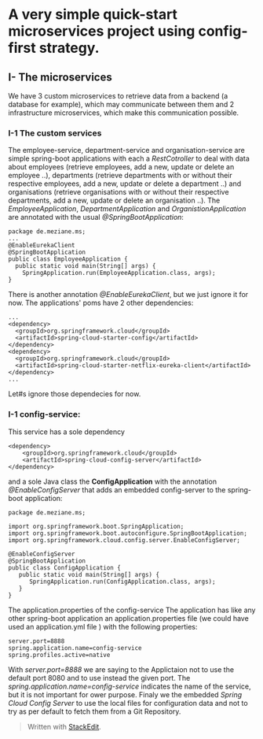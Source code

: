 
# A very simple quick-start microservices project using config-first strategy.

## I- The microservices
We have 3 custom microservices to retrieve data from a backend (a database for example), which may communicate between them and 2 infrastructure microservices, which make this communication possible. 
### I-1 The custom services
The employee-service, department-service and organisation-service are simple spring-boot applications with each a *RestCotroller* to deal with data about employees (retrieve employees, add a new, update or delete an employee ..), departments (retrieve departments with or without their respective employees, add a new, update or delete a department ..) and organisations (retrieve organisations with or without their respective departments, add a new, update or delete an organisation ..). 
The *EmployeeApplication*, *DepartmentApplication* and *OrganistionApplication* are annotated with the usual *@SpringBootApplication*: 
```
package de.meziane.ms;
...
@EnableEurekaClient
@SpringBootApplication
public class EmployeeApplication {
  public static void main(String[] args) {
    SpringApplication.run(EmployeeApplication.class, args);
}
```
There is another annotation *@EnableEurekaClient*, but we just ignore it for now.
The applications' poms have 2 other dependencies:
```
...
<dependency>
  <groupId>org.springframework.cloud</groupId>
  <artifactId>spring-cloud-starter-config</artifactId>
</dependency>
<dependency>
  <groupId>org.springframework.cloud</groupId>
  <artifactId>spring-cloud-starter-netflix-eureka-client</artifactId>
</dependency>
...
```
Let#s ignore those dependecies for now. 
### I-1 config-service: 
This service has a sole dependency 
```
<dependency>
	<groupId>org.springframework.cloud</groupId>
	<artifactId>spring-cloud-config-server</artifactId>
</dependency>
```
and a sole Java class the **ConfigApplication** with the annotation *@EnableConfigServer* that adds an embedded config-server to the spring-boot application:
```
package de.meziane.ms;

import org.springframework.boot.SpringApplication;
import org.springframework.boot.autoconfigure.SpringBootApplication;
import org.springframework.cloud.config.server.EnableConfigServer;

@EnableConfigServer
@SpringBootApplication
public class ConfigApplication {
   public static void main(String[] args) {
      SpringApplication.run(ConfigApplication.class, args);
   }
}
```
The application.properties of the config-service
The application has like any other spring-boot application an application.properties file (we could have used an application.yml file ) with the following properties:
```
server.port=8888
spring.application.name=config-service
spring.profiles.active=native
```
With *server.port=8888* we are saying to the Applictaion not to use the default port 8080 and to use instead the given port.
The *spring.application.name=config-service* indicates the name of the service, but it is not important for ower purpose.
Finaly we the embedded *Spring Cloud Config Server* to use the local files for configuration data and not to try as per default to fetch them from a Git Repository. 

 

> Written with [StackEdit](https://stackedit.io/).